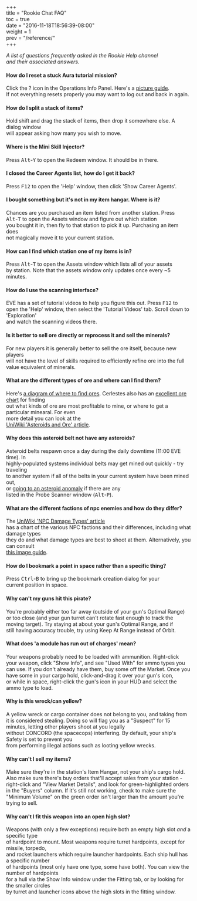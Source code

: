 +++  
title = "Rookie Chat FAQ"  
toc = true  
date = "2016-11-18T18:56:39-08:00"  
weight = 1  
prev = "/reference/"  
+++

*A list of questions frequently asked in the Rookie Help channel  
and their associated answers.*

#### How do I reset a stuck Aura tutorial mission?

Click the ? icon in the Operations Info Panel. Here's a [picture guide](/images/reset-aura.png).  
If not everything resets properly you may want to log out and back in again.

#### How do I split a stack of items?

Hold shift and drag the stack of items, then drop it somewhere else. A dialog window  
will appear asking how many you wish to move.

#### Where is the Mini Skill Injector?

Press <kbd>Alt</kbd>-<kbd>Y</kbd> to open the Redeem window. It should be in there.

#### I closed the Career Agents list, how do I get it back?

Press <kbd>F12</kbd> to open the 'Help' window, then click 'Show Career Agents'.

#### I bought something but it's not in my item hangar. Where is it?

Chances are you purchased an item listed from another station. Press  
<kbd>Alt</kbd>-<kbd>T</kbd> to open the Assets window and figure out which station  
you bought it in, then fly to that station to pick it up. Purchasing an item does  
not magically move it to your current station.

#### How can I find which station one of my items is in?

Press <kbd>Alt</kbd>-<kbd>T</kbd> to open the Assets window which lists all of your assets  
by station. Note that the assets window only updates once every ~5 minutes.

#### How do I use the scanning interface?

EVE has a set of tutorial videos to help you figure this out. Press <kbd>F12</kbd> to  
open the 'Help' window, then select the 'Tutorial Videos' tab. Scroll down to 'Exploration'  
and watch the scanning videos there.

#### Is it better to sell ore directly or reprocess it and sell the minerals?

For new players it is generally better to sell the ore itself, because new players  
will not have the level of skills required to efficiently refine ore into the full  
value equivalent of minerals.

#### What are the different types of ore and where can I find them?

Here's [a diagram of where to find ores](/images/empireore.png). Cerlestes also has an [excellent ore chart](http://ore.cerlestes.de/#site:ore) for finding  
out what kinds of ore are most profitable to mine, or where to get a particular minearal. For even  
more detail you can look at the  
[UniWiki 'Asteroids and Ore' article](http://wiki.eveuniversity.org/Asteroids_and_Ore).

#### Why does this asteroid belt not have any asteroids?

Asteroid belts respawn once a day during the daily downtime (11:00 EVE time). In  
highly-populated systems individual belts may get mined out quickly - try traveling  
to another system if all of the belts in your current system have been mined out,  
or [going to an asteroid anomaly](https://i.imgur.com/CSMNCc7.png) if there are any  
listed in the Probe Scanner window (<kbd>Alt</kbd>-<kbd>P</kbd>).

#### What are the different factions of npc enemies and how do they differ?

The [UniWiki 'NPC Damage Types' article](http://wiki.eveuniversity.org/NPC_Damage_Types)  
has a chart of the various NPC factions and their differences, including what damage types  
they do and what damage types are best to shoot at them. Alternatively, you can consult  
[this image guide](https://i.imgur.com/oRFky7H.png).

#### How do I bookmark a point in space rather than a specific thing?

Press <kbd>Ctrl</kbd>-<kbd>B</kbd> to bring up the bookmark creation dialog for your  
current position in space.

#### Why can't my guns hit this pirate?

You're probably either too far away (outside of your gun's Optimal Range)  
or too close (and your gun turret can't rotate fast enough to track the   
moving target). Try staying at about your gun's Optimal Range, and if   
still having accuracy trouble, try using Keep At Range instead of Orbit.

#### What does 'a module has run out of charges' mean?

Your weapons probably need to be loaded with ammunition. Right-click your weapon, click "Show Info", and see "Used With" for ammo types you can use. If you don't already have them, buy some off the Market. Once you have some in your cargo hold, click-and-drag it over your gun's icon,  
or while in space, right-click the gun's icon in your HUD and select the ammo type to load.

#### Why is this wreck/can yellow?

A yellow wreck or cargo container does not belong to you, and taking from it is considered stealing. Doing so will flag you as a "Suspect" for 15 minutes, letting other players shoot at you legally  
without CONCORD (the spacecops) interfering. By default, your ship's Safety is set to prevent you  
from performing illegal actions such as looting yellow wrecks.

#### Why can't I sell my items?

Make sure they're in the station's Item Hangar, not your ship's cargo hold. Also make sure there's buy orders that'll accept sales from your station -   
right-click and "View Market Details", and look for green-highlighted orders  
in the "Buyers" column. If it's still not working, check to make sure the  
"Minimum Volume" on the green order isn't larger than the amount you're trying to sell.

#### Why can't I fit this weapon into an open high slot?

Weapons (with only a few exceptions) require both an empty high slot *and* a specific type  
of hardpoint to mount. Most weapons require turret hardpoints, except for missile, torpedo,  
and rocket launchers which require launcher hardpoints. Each ship hull has a specific number  
of hardpoints (most only have one type, some have both). You can view the number of hardpoints  
for a hull via the Show Info window under the Fitting tab, or by looking for the smaller circles  
by turret and launcher icons above the high slots in the fitting window.